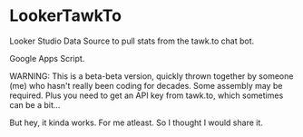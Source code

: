 # LookerTawkTo
Looker Studio Data Source to pull stats from the tawk.to chat bot.

Google Apps Script.

WARNING: This is a beta-beta version, quickly thrown together by someone (me) who hasn't really been coding for decades. Some assembly may be required. Plus you need to get an API key from tawk.to, which sometimes can be a bit...

But hey, it kinda works. For me atleast. So I thought I would share it.
